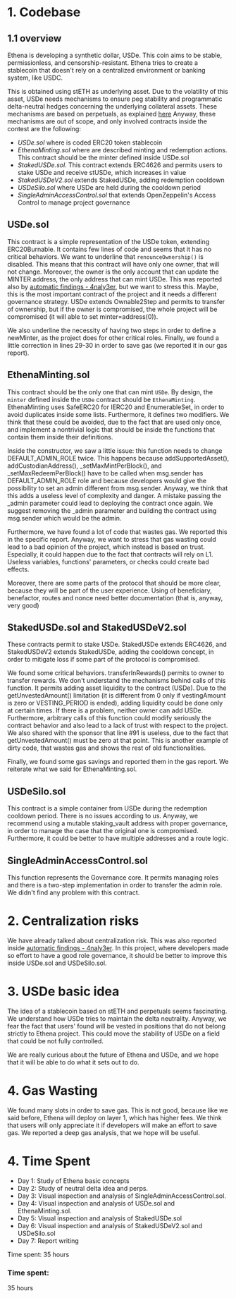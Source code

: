 # 1. Codebase

## 1.1 overview
Ethena is developing a synthetic dollar, USDe. This coin aims to be stable, permissionless, and censorship-resistant.
Ethena tries to create a stablecoin that doesn't rely on a centralized environment or banking system, like USDC.

This is obtained using stETH as underlying asset. Due to the volatility of this asset, USDe needs mechanisms to ensure peg stability and programmatic delta-neutral hedges concerning the underlying collateral assets.
These mechanisms are based on perpetuals, as explained [here](https://ethena-labs.gitbook.io/ethena-labs/10CaMBZwnrLWSUWzLS2a/solution-overview/underlying-derivatives/futures-vs-perpetuals)
Anyway, these mechanisms are out of scope, and only involved contracts inside the contest are the following:

* *USDe.sol* where is coded ERC20 token stablecoin
* *EthenaMinting.sol* where are described minting and redemption actions. This contract should be the minter defined inside USDe.sol
* *StakedUSDe.sol*. This contract extends ERC4626 and permits users to stake USDe and receive stUSDe, which increases in value
* *StakedUSDeV2.sol* extends StakedUSDe, adding redemption cooldown
* *USDeSilo.sol* where USDe are held during the cooldown period
* *SingleAdminAccessControl.sol* that extends OpenZeppelin's Access Control to manage project governance

## USDe.sol
This contract is a simple representation of the USDe token, extending ERC20Burnable.
It contains few lines of code and seems that it has no critical behaviors.
We want to underline that `renounceOwnership()` is disabled. This means that this contract will have only one owner, that will not change.
Moreover, the owner is the only account that can update the MINTER address, the only address that can mint USDe.
This was reported also by [automatic findings - 4naly3er](https://github.com/code-423n4/2023-10-ethena/blob/main/4naly3er-report.md#M-1), but we
want to stress this. Maybe, this is the most important contract of the project and it needs a different governance strategy.
USDe extends Ownable2Step and permits to transfer of ownership, but if the owner is compromised, the whole project will be compromised (it will able to set minter=address(0)).

We also underline the necessity of having two steps in order to define a newMinter, as the project does for other critical roles.
Finally, we found a little correction in lines 29-30 in order to save gas (we reported it in our gas report).

## EthenaMinting.sol
This contract should be the only one that can mint `USDe`. By design, the `minter` defined inside the `USDe` contract should be `EthenaMinting`.
EthenaMinting uses SafeERC20 for IERC20 and EnumerableSet, in order to avoid duplicates inside some lists.
Furthermore, it defines two modifiers. We think that these could be avoided, due to the fact that are used only once, and implement a nontrivial logic
that should be inside the functions that contain them inside their definitions.

Inside the constructor, we saw a little issue: this function needs to change DEFAULT_ADMIN_ROLE twice.
This happens because addSupportedAsset(), addCustodianAddress(), _setMaxMintPerBlock(), and _setMaxRedeemPerBlock() have to be called when msg.sender has DEFAULT_ADMIN_ROLE role and because developers would give the possibility to set an admin different from msg.sender.
Anyway, we think that this adds a useless level of complexity and danger. A mistake passing the _admin parameter could lead to deploying the contract once again.
We suggest removing the _admin parameter and building the contract using msg.sender which would be the admin.

Furthermore, we have found a lot of code that wastes gas. We reported this in the specific report. Anyway, we want to stress that gas wasting could
lead to a bad opinion of the project, which instead is based on trust. Especially, it could happen due to the fact that contracts will rely on L1.
Useless variables, functions' parameters, or checks could create bad effects.

Moreover, there are some parts of the protocol that should be more clear, because they will be part of the user experience. Using of beneficiary, benefactor, 
routes and nonce need better documentation (that is, anyway, very good)

## StakedUSDe.sol and StakedUSDeV2.sol
These contracts permit to stake USDe. StakedUSDe extends ERC4626, and StakedUSDeV2 extends StakedUSDe, adding the cooldown concept, in order to mitigate loss
if some part of the protocol is compromised.

We found some critical behaviors.
transferInRewards() permits to owner to transfer rewards. We don't understand the mechanisms behind calls of this function.
It permits adding asset liquidity to the contract (USDe). Due to the getUnvestedAmount() limitation (it is different from 0 only if vestingAmount is zero 
or VESTING_PERIOD is ended), adding liquidity could be done only at certain times.
If there is a problem, neither owner can add USDe. Furthermore, arbitrary calls of this function could modify seriously the contract behavior
and also lead to a lack of trust with respect to the project.
We also shared with the sponsor that line #91 is useless, due to the fact that getUnvestedAmount() must be zero at that point.
This is another example of dirty code, that wastes gas and shows the rest of old functionalities.

Finally, we found some gas savings and reported them in the gas report. We reiterate what we said for EthenaMinting.sol.

## USDeSilo.sol
This contract is a simple container from USDe during the redemption cooldown period.
There is no issues according to us. Anyway, we recommend using a mutable staking_vault address with proper governance, in order to manage
the case that the original one is compromised. Furthermore, it could be better to have multiple addresses and a route logic.

## SingleAdminAccessControl.sol
This function represents the Governance core. It permits managing roles and there is a two-step implementation in order to transfer the admin role.
We didn't find any problem with this contract.


# 2. Centralization risks
We have already talked about centralization risk. This was also reported inside [automatic findings - 4naly3er](https://github.com/code-423n4/2023-10-ethena/blob/main/4naly3er-report.md#M-1).
In this project, where developers made so effort to have a good role governance, it should be better to improve this inside USDe.sol and USDeSilo.sol.

# 3. USDe basic idea
The idea of a stablecoin based on stETH and perpetuals seems fascinating. We understand how USDe tries to maintain the delta neutrality.
Anyway, we fear the fact that users' found will be vested in positions that do not belong strictly to Ethena project. This could move
the stability of USDe on a field that could be not fully controlled.

We are really curious about the future of Ethena and USDe, and we hope that it will be able to do what it sets out to do.

# 4. Gas Wasting
We found many slots in order to save gas. This is not good, because like we said before, Ethena will deploy on layer 1, which has higher fees.
We think that users will only appreciate it if developers will make an effort to save gas.
We reported a deep gas analysis, that we hope will be useful.

# 4. Time Spent
* Day 1: Study of Ethena basic concepts
* Day 2: Study of neutral delta idea and perps.
* Day 3: Visual inspection and analysis of SingleAdminAccessControl.sol.
* Day 4: Visual inspection and analysis of USDe.sol and EthenaMinting.sol. 
* Day 5: Visual inspection and analysis of StakedUSDe.sol
* Day 6: Visual inspection and analysis of StakedUSDeV2.sol and USDeSilo.sol
* Day 7: Report writing

Time spent: 35 hours

### Time spent:
35 hours